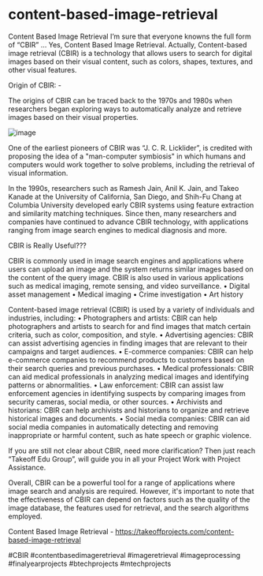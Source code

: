 # content-based-image-retrieval

Content Based Image Retrieval I’m sure that everyone knowns the full form of “CBIR” … Yes, Content Based Image Retrieval. Actually, Content-based image retrieval (CBIR) is a technology that allows users to search for digital images based on their visual content, such as colors, shapes, textures, and other visual features.

Origin of CBIR: -

The origins of CBIR can be traced back to the 1970s and 1980s when researchers began exploring ways to automatically analyze and retrieve images based on their visual properties.

![image](https://user-images.githubusercontent.com/122364815/222365942-9fef39ce-193b-4591-8dc3-2ed09855d6cd.png)

One of the earliest pioneers of CBIR was “J. C. R. Licklider”, is credited with proposing the idea of a "man-computer symbiosis" in which humans and computers would work together to solve problems, including the retrieval of visual information.

In the 1990s, researchers such as Ramesh Jain, Anil K. Jain, and Takeo Kanade at the University of California, San Diego, and Shih-Fu Chang at Columbia University developed early CBIR systems using feature extraction and similarity matching techniques. Since then, many researchers and companies have continued to advance CBIR technology, with applications ranging from image search engines to medical diagnosis and more.

CBIR is Really Useful???

CBIR is commonly used in image search engines and applications where users can upload an image and the system returns similar images based on the content of the query image. CBIR is also used in various applications such as medical imaging, remote sensing, and video surveillance.
•	Digital asset management
•	Medical imaging
•	Crime investigation
•	Art history

Content-based image retrieval (CBIR) is used by a variety of individuals and industries, including:
•	Photographers and artists: CBIR can help photographers and artists to search for and find images that match certain criteria, such as color, composition, and style.
•	Advertising agencies: CBIR can assist advertising agencies in finding images that are relevant to their campaigns and target audiences.
•	E-commerce companies: CBIR can help e-commerce companies to recommend products to customers based on their search queries and previous purchases.
•	Medical professionals: CBIR can aid medical professionals in analyzing medical images and identifying patterns or abnormalities.
•	Law enforcement: CBIR can assist law enforcement agencies in identifying suspects by comparing images from security cameras, social media, or other sources.
•	Archivists and historians: CBIR can help archivists and historians to organize and retrieve historical images and documents.
•	Social media companies: CBIR can aid social media companies in automatically detecting and removing inappropriate or harmful content, such as hate speech or graphic violence.

If you are still not clear about CBIR, need more clarification? Then just reach “Takeoff Edu Group”, will guide you in all your Project Work with Project Assistance.

Overall, CBIR can be a powerful tool for a range of applications where image search and analysis are required. However, it's important to note that the effectiveness of CBIR can depend on factors such as the quality of the image database, the features used for retrieval, and the search algorithms employed.

Content Based Image Retrieval - https://takeoffprojects.com/content-based-image-retrieval

#CBIR #contentbasedimageretrieval #imageretrieval #imageprocessing #finalyearprojects #btechprojects #mtechprojects
